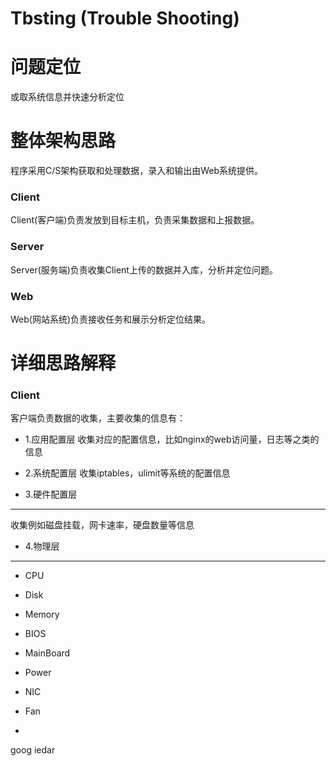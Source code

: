 # Tbsting (Trouble Shooting)
# 问题定位

或取系统信息并快速分析定位   

# 整体架构思路
程序采用C/S架构获取和处理数据，录入和输出由Web系统提供。

### Client
Client(客户端)负责发放到目标主机，负责采集数据和上报数据。

### Server
Server(服务端)负责收集Client上传的数据并入库，分析并定位问题。

### Web
Web(网站系统)负责接收任务和展示分析定位结果。

# 详细思路解释  

### Client
客户端负责数据的收集，主要收集的信息有：   
- 1.应用配置层
收集对应的配置信息，比如nginx的web访问量，日志等之类的信息

- 2.系统配置层
收集iptables，ulimit等系统的配置信息


- 3.硬件配置层
---
收集例如磁盘挂载，网卡速率，硬盘数量等信息

- 4.物理层
-----
- CPU

- Disk

- Memory

- BIOS

- MainBoard

- Power

- NIC

- Fan

- 

goog iedar
